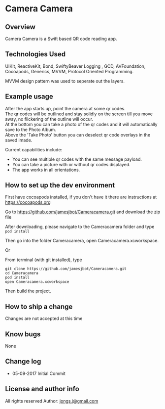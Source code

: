 # Camera Camera

## Overview

Camera Camera is a Swift based QR code reading app.

## Technologies Used

UIKit, ReactiveKit, Bond, SwiftyBeaver Logging , GCD, AVFoundation, Cocoapods, Generics, MVVM, Protocol Oriented Programming.   

MVVM design pattern was used to seperate out the layers.      

## Example usage
  
After the app starts up, point the camera at some qr codes.    
The qr codes will be outlined and stay solidly on the screen till you move away, no flickering of the outline will occur.     
At the bottom you can take a photo of the qr codes and it will automatically save to the Photo Album.      
Above the 'Take Photo' button you can deselect qr code overlays in the saved imade.   

Current capabilities include:

* You can see multiple qr codes with the same message payload.   
* You can take a picture with or without qr codes displayed.    
* The app works in all orientations.    

## How to set up the dev environment

First have cocoapods installed, if you don't have it there are instructions at https://cocoapods.org

Go to https://github.com/jamesjbot/Cameracamera.git and download the zip file

After downloading, please navigate to the Cameracamera folder and type `pod install`

Then go into the folder Cameracamera, open Cameracamera.xcworkspace.

Or

From terminal (with git installed), type 
```
git clone https://github.com/jamesjbot/Cameracamera.git
cd Cameracamera
pod install
open Cameracamera.xcworkspace
```

Then build the project.

## How to ship a change
Changes are not accepted at this time

## Know bugs
None
 
## Change log
* 05-09-2017 Initial Commit

## License and author info
All rights reserved
Author: jongs.j@gmail.com
